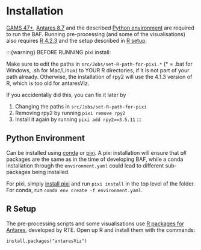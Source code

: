 # Installation

[GAMS 47+](https://www.gams.com/download/), [Antares 8.7](https://github.com/AntaresSimulatorTeam/Antares_Simulator/releases/tag/v8.7.0) and the described [Python environment](#python-environment) are required to run the BAF. Running pre-processing (and some of the visualisations) also requires [R 4.2.3](https://cran.r-project.org/) and the setup described in [R setup](#r-setup). 

:::{warning}
BEFORE RUNNING pixi install: 

Make sure to edit the paths in `src/Jobs/set-R-path-for-pixi.*` (* = .bat for Windows, .sh for Mac/Linux) to YOUR R directories, if it is not part of your path already. Otherwise, the installation of rpy2 will use the 4.1.3 version of R, which is too old for antaresViz. 

If you accidentally did this, you can fix it later by
1. Changing the paths in `src/Jobs/set-R-path-for-pixi`
2. Removing rpy2 by running `pixi remove rpy2`
3. Install it again by running `pixi add rpy2==3.5.11` 
:::

## Python Environment
Can be installed using [conda](https://www.anaconda.com/docs/getting-started/miniconda/install) or [pixi](https://pixi.sh/latest/). A pixi installation will ensure that *all* packages are the same as in the time of developing BAF, while a conda installation through the `environment.yaml` could lead to different sub-packages being installed.

For pixi, simply [install pixi](https://pixi.sh/latest/#installation) and run `pixi install` in the top level of the folder. For conda, run `conda env create -f environment.yaml`.

## R Setup
The pre-processing scripts and some visualisations use [R packages for Antares](https://github.com/rte-antares-rpackage), developed by RTE. Open up R and install them with the commands:
```
install.packages("antaresViz")
```